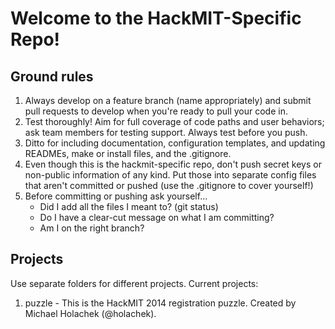 Welcome to the HackMIT-Specific Repo!
==========
Ground rules
-----------
1. Always develop on a feature branch (name appropriately) and submit pull requests to develop when you're ready to pull your code in.
2. Test thoroughly! Aim for full coverage of code paths and user behaviors; ask team members for testing support. Always test before you push.
3. Ditto for including documentation, configuration templates, and updating READMEs, make or install files, and the .gitignore.
4. Even though this is the hackmit-specific repo, don't push secret keys or non-public information of any kind. Put those into separate config files that aren't committed or pushed (use the .gitignore to cover yourself!)
5. Before committing or pushing ask yourself...
    - Did I add all the files I meant to? (git status)
    - Do I have a clear-cut message on what I am committing?
    - Am I on the right branch?

Projects
------------
Use separate folders for different projects. Current projects:
1. puzzle - This is the HackMIT 2014 registration puzzle. Created by Michael Holachek (@holachek).
